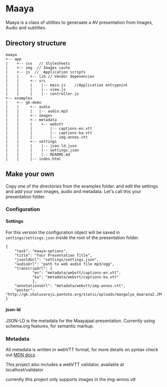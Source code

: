 # Maaya

Maaya is a class of utilities to generaate a AV presentation
from Images, Audio and subtitles.


## Directory structure
```
maaya
+-- app
|    +-- css   // Stylesheets
|    +-- img  // Images cache
|    +-- js  //  Application scripts
|    |     +-- lib // Vendor depenencies
|    |     +-- src
|    |     |    |-- main.js    //Application entrypoint
|    |     |    |-- view.js 
|    |     |    |-- controller.js
+-- examples
|    +-- gk-demo
|    |     +-- audio
|    |     |   |-- audio.mp3
|    |     +-- images
|    |     +-- metadata
|    |     |    +-- webvtt
|    |     |        |-- captions-en.vtt
|    |     |        |-- captions-ka.vtt
|    |     |        |-- img-annos.vtt
|    |     +-- settings
|    |     |    |-- json-ld.json
|    |     |    |-- settings.json
|    |     |    |-- README.md
|    |     |-- index.html        

```

## Make your own
Copy one of the directories from the examples folder.
and edit the settings and add your own images, audio and metadata.
Let's call this your presentation folder. 

### Configuration

#### Settings

For this version the configuration object will be saved in `settings/settings.json` inside the root of the presentation folder.

```
{
	"task": "maaya-options", 
	"title": "Your Presentation Title",
	"jsonldUrl": "settings/settings.json",
	"audioUrl": "path to web audio file mp3/ogg",
	"transcripUrl": {
		    "en": "metadata/webvtt/captions-en.vtt", 
		    "ka": "metadata/webvtt/captions-ka.vtt"
		    },
	"annotationsUrl": "metadata/webvtt/img-annos.vtt",
	"poster": "http://gk.chaluvaraju.pantoto.org/static/uploads/mangalya_daarana2.JPG"
}
```
#### json-ld
JSON-LD is the metadata for the Maayajaal presentation. Currently using schema.org features, for semantic markup.


### Metadata
All metadata is written in webVTT format, for more details
on syntax check out [MDN docs](https://developer.mozilla.org/en-US/docs/Web/API/WebVTT_API)

This project also includes a webVTT validator, available at
localhost/validator 

currently this project only supports images in the img-annos.vtt
